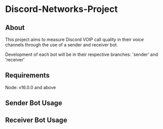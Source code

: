 # Discord-Networks-Project

## About
This project aims to measure Discord VOIP call quality in their voice channels through the use of a sender and receiver bot.

Development of each bot will be in their respective branches: 'sender' and 'receiver'

## Requirements
Node: v16.0.0 and above

## Sender Bot Usage

## Receiver Bot Usage
